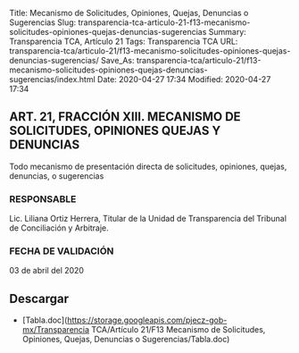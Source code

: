 Title: Mecanismo de Solicitudes, Opiniones, Quejas, Denuncias o Sugerencias
Slug: transparencia-tca-articulo-21-f13-mecanismo-solicitudes-opiniones-quejas-denuncias-sugerencias
Summary: Transparencia TCA, Artículo 21
Tags: Transparencia TCA
URL: transparencia-tca/articulo-21/f13-mecanismo-solicitudes-opiniones-quejas-denuncias-sugerencias/
Save_As: transparencia-tca/articulo-21/f13-mecanismo-solicitudes-opiniones-quejas-denuncias-sugerencias/index.html
Date: 2020-04-27 17:34
Modified: 2020-04-27 17:34


## ART. 21, FRACCIÓN XIII. MECANISMO DE SOLICITUDES, OPINIONES QUEJAS Y DENUNCIAS

Todo mecanismo de presentación directa de solicitudes, opiniones, quejas, denuncias, o sugerencias


### RESPONSABLE

Lic. Liliana Ortiz Herrera, Titular de la Unidad de Transparencia del Tribunal de Conciliación y Arbitraje.


### FECHA DE VALIDACIÓN

03 de abril del 2020



## Descargar


* [Tabla.doc](https://storage.googleapis.com/pjecz-gob-mx/Transparencia TCA/Artículo 21/F13 Mecanismo de Solicitudes, Opiniones, Quejas, Denuncias o Sugerencias/Tabla.doc)


